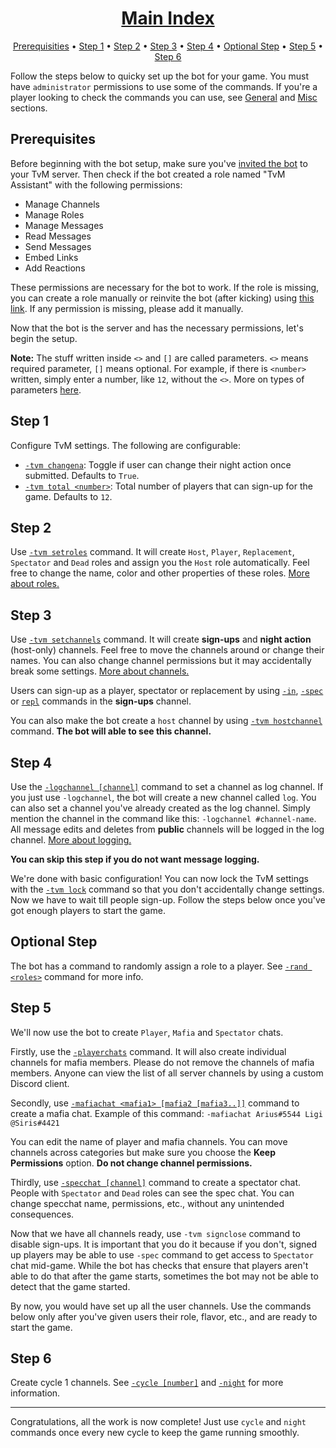 <h1 align="center"><a href=".">Main Index</a></h1>

<p align="center">
  <a href="#prerequisities">Prerequisities</a>
  •
  <a href="#step-1">Step 1</a>
  •
  <a href="#step-2">Step 2</a>
  •
  <a href="#step-3">Step 3</a>
  •
  <a href="#step-4">Step 4</a>
  •
  <a href="#optional-step">Optional Step</a>
  •
  <a href="#step-5">Step 5</a>
  •
  <a href="#step-6">Step 6</a>
</p>

Follow the steps below to quicky set up the bot for your game. You must have `administrator` permissions to use some of the commands. If you're a player looking to check the commands you can use, see [General](commands-reference#general) and [Misc](commands-reference#misc) sections.

## Prerequisites

Before beginning with the bot setup, make sure you've [invited the bot](https://discordapp.com/api/oauth2/authorize?client_id=680383600725590020&permissions=268494928&scope=bot) to your TvM server. Then check if the bot created a role named "TvM Assistant" with the following permissions:

- Manage Channels
- Manage Roles
- Manage Messages
- Read Messages
- Send Messages
- Embed Links
- Add Reactions

These permissions are necessary for the bot to work. If the role is missing, you can create a role manually or reinvite the bot (after kicking) using [this link](https://discordapp.com/api/oauth2/authorize?client_id=680383600725590020&permissions=268494928&scope=bot). If any permission is missing, please add it manually.

Now that the bot is the server and has the necessary permissions, let's begin the setup.

**Note:** The stuff written inside `<>` and `[]` are called parameters. `<>` means required parameter, `[]` means optional. For example, if there is `<number>` written, simply enter a number, like `12`, without the `<>`. More on types of parameters [here](parameters).

## Step 1

Configure TvM settings. The following are configurable:

- [`-tvm changena`](commands-reference#-tvm-changena): Toggle if user can change their night action once submitted. Defaults to `True`.
- [`-tvm total <number>`](commands-reference#-tvm-total-number): Total number of players that can sign-up for the game. Defaults to `12`.

## Step 2

Use [`-tvm setroles`](commands-reference#-tvm-setroles) command. It will create `Host`, `Player`, `Replacement`, `Spectator` and `Dead` roles and assign you the `Host` role automatically. Feel free to change the name, color and other properties of these roles. [More about roles.](commands-reference#roles)

## Step 3

Use [`-tvm setchannels`](commands-reference#-tvm-setchannels) command. It will create **sign-ups** and **night action** (host-only) channels. Feel free to move the channels around or change their names. You can also change channel permissions but it may accidentally break some settings. [More about channels.](commands-reference#channels)

Users can sign-up as a player, spectator or replacement by using [`-in`](commands-reference#-in-ignored), [`-spec`](commands-reference#-spec-ignored) or [`repl`](commands-reference#-repl-ignored) commands in the **sign-ups** channel.

You can also make the bot create a `host` channel by using [`-tvm hostchannel`](commands-reference#-tvm-hostchannel) command. **The bot will able to see this channel.**

## Step 4

Use the [`-logchannel [channel]`](commands-reference#-logchannel-channel) command to set a channel as log channel. If you just use `-logchannel`, the bot will create a new channel called `log`. You can also set a channel you've already created as the log channel. Simply mention the channel in the command like this: `-logchannel #channel-name`. All message edits and deletes from **public** channels will be logged in the log channel. [More about logging.](commands-reference#logging)

**You can skip this step if you do not want message logging.**

We're done with basic configuration! You can now lock the TvM settings with the [`-tvm lock`](commands-reference#-tvm-lock) command so that you don't accidentally change settings. Now we have to wait till people sign-up. Follow the steps below once you've got enough players to start the game.

## Optional Step

The bot has a command to randomly assign a role to a player. See [`-rand <roles>`](commands-reference#-rand-roles) command for more info.

## Step 5

We'll now use the bot to create `Player`, `Mafia` and `Spectator` chats.

Firstly, use the [`-playerchats`](commands-reference#-playerchats-category_name) command. It will also create individual channels for mafia members. Please do not remove the channels of mafia members. Anyone can view the list of all server channels by using a custom Discord client.

Secondly, use [`-mafiachat <mafia1> [mafia2 [mafia3..]]`](commands-reference#-mafiachat-mafia1-mafia2-mafia3) command to create a mafia chat. Example of this command: `-mafiachat Arius#5544 Ligi @Siris#4421`

You can edit the name of player and mafia channels. You can move channels across categories but make sure you choose the **Keep Permissions** option. **Do not change channel permissions.**

Thirdly, use [`-specchat [channel]`](commands-reference#-specchat-channel) command to create a spectator chat. People with `Spectator` and `Dead` roles can see the spec chat. You can change specchat name, permissions, etc., without any unintended consequences.

Now that we have all channels ready, use `-tvm signclose` command to disable sign-ups. It is important that you do it because if you don't, signed up players may be able to use `-spec` command to get access to `Spectator` chat mid-game. While the bot has checks that ensure that players aren't able to do that after the game starts, sometimes the bot may not be able to detect that the game started.

By now, you would have set up all the user channels. Use the commands below only after you've given users their role, flavor, etc., and are ready to start the game.

## Step 6

Create cycle 1 channels. See [`-cycle [number]`](commands-reference#-cycle-number) and [`-night`](commands-reference#-night) for more information.

---

Congratulations, all the work is now complete! Just use `cycle` and `night` commands once every new cycle to keep the game running smoothly.
